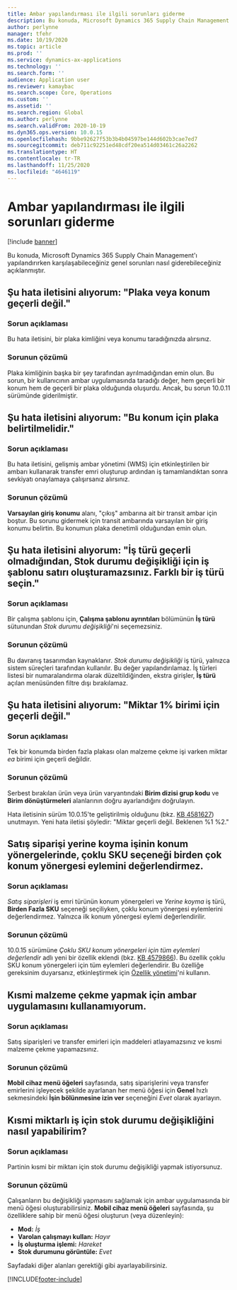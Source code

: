 ```yaml
---
title: Ambar yapılandırması ile ilgili sorunları giderme
description: Bu konuda, Microsoft Dynamics 365 Supply Chain Management'ı yapılandırırken karşılaşabileceğiniz genel sorunları nasıl giderebileceğiniz açıklanmıştır.
author: perlynne
manager: tfehr
ms.date: 10/19/2020
ms.topic: article
ms.prod: ''
ms.service: dynamics-ax-applications
ms.technology: ''
ms.search.form: ''
audience: Application user
ms.reviewer: kamaybac
ms.search.scope: Core, Operations
ms.custom: ''
ms.assetid: ''
ms.search.region: Global
ms.author: perlynne
ms.search.validFrom: 2020-10-19
ms.dyn365.ops.version: 10.0.15
ms.openlocfilehash: 9bbe92627f53b3b4b04597be144d602b3cae7ed7
ms.sourcegitcommit: deb711c92251ed48cdf20ea514d03461c26a2262
ms.translationtype: HT
ms.contentlocale: tr-TR
ms.lasthandoff: 11/25/2020
ms.locfileid: "4646119"
---
```

# <a name="troubleshoot-warehouse-configuration"></a>Ambar yapılandırması ile ilgili sorunları giderme

[!include [banner](../includes/banner.md)]

Bu konuda, Microsoft Dynamics 365 Supply Chain Management'ı yapılandırırken karşılaşabileceğiniz genel sorunları nasıl giderebileceğiniz açıklanmıştır.

## <a name="i-receive-the-following-error-message-the-license-plate-or-location-is-not-valid"></a>Şu hata iletisini alıyorum: "Plaka veya konum geçerli değil."

### <a name="issue-description"></a>Sorun açıklaması

Bu hata iletisini, bir plaka kimliğini veya konumu taradığınızda alırsınız.

### <a name="issue-resolution"></a>Sorunun çözümü

Plaka kimliğinin başka bir şey tarafından ayrılmadığından emin olun. Bu sorun, bir kullanıcının ambar uygulamasında taradığı değer, hem geçerli bir konum hem de geçerli bir plaka olduğunda oluşurdu. Ancak, bu sorun 10.0.11 sürümünde giderilmiştir.

## <a name="i-receive-the-following-error-message-license-plate-must-be-specified-for-this-location"></a>Şu hata iletisini alıyorum: "Bu konum için plaka belirtilmelidir."

### <a name="issue-description"></a>Sorun açıklaması

Bu hata iletisini, gelişmiş ambar yönetimi (WMS) için etkinleştirilen bir ambarı kullanarak transfer emri oluşturup ardından iş tamamlandıktan sonra sevkiyatı onaylamaya çalışırsanız alırsınız.

### <a name="issue-resolution"></a>Sorunun çözümü

**Varsayılan giriş konumu** alanı, "çıkış" ambarına ait bir transit ambar için boştur. Bu sorunu gidermek için transit ambarında varsayılan bir giriş konumu belirtin. Bu konumun plaka denetimli olduğundan emin olun.

## <a name="i-receive-the-following-error-message-you-cant-create-a-work-template-line-for-inventory-status-change-because-the-work-type-is-not-valid-select-a-different-work-type"></a>Şu hata iletisini alıyorum: "İş türü geçerli olmadığından, Stok durumu değişikliği için iş şablonu satırı oluşturamazsınız. Farklı bir iş türü seçin."

### <a name="issue-description"></a>Sorun açıklaması

Bir çalışma şablonu için, **Çalışma şablonu ayrıntıları** bölümünün **İş türü** sütunundan *Stok durumu değişikliği*'ni seçemezsiniz.

### <a name="issue-resolution"></a>Sorunun çözümü

Bu davranış tasarımdan kaynaklanır. *Stok durumu değişikliği* iş türü, yalnızca sistem süreçleri tarafından kullanılır. Bu değer yapılandırılamaz. İş türleri listesi bir numaralandırma olarak düzeltildiğinden, ekstra girişler, **İş türü** açılan menüsünden filtre dışı bırakılamaz.

## <a name="i-receive-the-following-error-message-the-quantity-is-not-valid-for-unit-1"></a>Şu hata iletisini alıyorum: "Miktar 1% birimi için geçerli değil."

### <a name="issue-description"></a>Sorun açıklaması

Tek bir konumda birden fazla plakası olan malzeme çekme işi varken miktar *ea* birimi için geçerli değildir.

### <a name="issue-resolution"></a>Sorunun çözümü

Serbest bırakılan ürün veya ürün varyantındaki **Birim dizisi grup kodu** ve **Birim dönüştürmeleri** alanlarının doğru ayarlandığını doğrulayın.

Hata iletisinin sürüm 10.0.15'te geliştirilmiş olduğunu (bkz. [KB 4581627](https://fix.lcs.dynamics.com/Issue/Details/?bugId=486531)) unutmayın. Yeni hata iletisi şöyledir: "Miktar geçerli değil. Beklenen %1 %2."

## <a name="in-location-directives-for-sales-order-put-work-the-multiple-sku-option-doesnt-evaluate-multiple-location-directive-actions"></a>Satış siparişi yerine koyma işinin konum yönergelerinde, çoklu SKU seçeneği birden çok konum yönergesi eylemini değerlendirmez.

### <a name="issue-description"></a>Sorun açıklaması

*Satış siparişleri* iş emri türünün konum yönergeleri ve *Yerine koyma* iş türü, **Birden Fazla SKU** seçeneği seçiliyken, çoklu konum yönergesi eylemlerini değerlendirmez. Yalnızca ilk konum yönergesi eylemi değerlendirilir.

### <a name="issue-resolution"></a>Sorunun çözümü

10.0.15 sürümüne *Çoklu SKU konum yönergeleri için tüm eylemleri değerlendir* adlı yeni bir özellik eklendi (bkz. [KB 4579866](https://fix.lcs.dynamics.com/Issue/Details?kb=4579866&bugId=475946&dbType=3&qc=1bc41a56de7a3ee419fa76397a6bf282fce5be9b93e427c08a6d916d1dfa3091)). Bu özellik çoklu SKU konum yönergeleri için tüm eylemleri değerlendirir. Bu özelliğe gereksinim duyarsanız, etkinleştirmek için [Özellik yönetimi](../../fin-ops-core/fin-ops/get-started/feature-management/feature-management-overview.md)'ni kullanın.

## <a name="i-cant-use-the-warehouse-app-to-do-partial-picking"></a>Kısmi malzeme çekme yapmak için ambar uygulamasını kullanamıyorum.

### <a name="issue-description"></a>Sorun açıklaması

Satış siparişleri ve transfer emirleri için maddeleri atlayamazsınız ve kısmi malzeme çekme yapamazsınız.

### <a name="issue-resolution"></a>Sorunun çözümü

**Mobil cihaz menü öğeleri** sayfasında, satış siparişlerini veya transfer emirlerini işleyecek şekilde ayarlanan her menü öğesi için **Genel** hızlı sekmesindeki **İşin bölünmesine izin ver** seçeneğini *Evet* olarak ayarlayın.

## <a name="how-can-i-do-an-inventory-status-change-for-partial-quantity-work"></a>Kısmi miktarlı iş için stok durumu değişikliğini nasıl yapabilirim?

### <a name="issue-description"></a>Sorun açıklaması

Partinin kısmi bir miktarı için stok durumu değişikliği yapmak istiyorsunuz.

### <a name="issue-resolution"></a>Sorunun çözümü

Çalışanların bu değişikliği yapmasını sağlamak için ambar uygulamasında bir menü öğesi oluşturabilirsiniz. **Mobil cihaz menü öğeleri** sayfasında, şu özelliklere sahip bir menü öğesi oluşturun (veya düzenleyin):

- **Mod:** *İş*
- **Varolan çalışmayı kullan:** *Hayır*
- **İş oluşturma işlemi:** *Hareket*
- **Stok durumunu görüntüle:** *Evet*

Sayfadaki diğer alanları gerektiği gibi ayarlayabilirsiniz.


[!INCLUDE[footer-include](../../includes/footer-banner.md)]